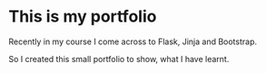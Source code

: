<h1>This is my portfolio</h1>
<p>Recently in my course I come across to Flask, Jinja and Bootstrap.</p>
<p>So I created this small portfolio to show, what I have learnt.</p>
